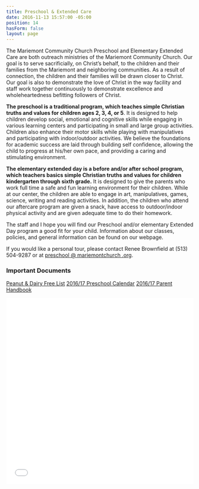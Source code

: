 ```yaml
---
title: Preschool & Extended Care
date: 2016-11-13 15:57:00 -05:00
position: 14
hasForm: false
layout: page
---
```


The Mariemont Community Church Preschool and Elementary Extended Care are both outreach ministries of the Mariemont Community Church.  Our goal is to serve sacrificially, on Christ’s behalf, to the children and their families from the Mariemont and neighboring communities. As a result of connection, the children and their families will be drawn closer to Christ. Our goal is also to demonstrate the love of Christ in the way facility and staff work together continuously to demonstrate excellence and wholeheartedness befitting followers of Christ.

**The preschool is a traditional program, which teaches simple Christian truths and values for children ages 2, 3, 4, or 5**. It is designed to help children develop social, emotional and cognitive skills while engaging in various learning centers and participating in small and large group activities.  Children also enhance their motor skills while playing with manipulatives and participating with indoor/outdoor activities.  We believe the foundations for academic success are laid through building self confidence, allowing the child to progress at his/her own pace, and providing a caring and stimulating environment.

**The elementary extended day is a before and/or after school program, which teachers basics simple Christian truths and values for children kindergarten through sixth grade.** It is designed to give the parents who work full time a safe and fun learning environment for their children.  While at our center, the children are able to engage in art, manipulatives, games, science, writing and reading activities.  In addition, the children who attend our aftercare program are given a snack, have access to outdoor/indoor physical activity and are given adequate time to do their homework.

The staff and I hope you will find our Preschool and/or elementary Extended Day program a good fit for your child.  Information about our classes, policies, and general information can be found on our webpage.

If you would like a personal tour, please contact Renee Brownfield at (513) 504-9287 or at [preschool @ mariemontchurch .org](mailto:preschool@mariemontchurch.org).

### Important Documents

[Peanut & Dairy Free List](http://mariemontchurch.org/wp-content/uploads/2012/11/dairy-peanut-free-list.docx)
[2016/17 Preschool Calendar](http://mariemontchurch.org/wp-content/uploads/2012/11/2016-17-preschool-calendar.rtf)
[2016/17 Parent Handbook](http://mariemontchurch.org/wp-content/uploads/2012/11/2016-17-Preschool-Parent-Handbook.rtf)

<iframe src="//docs.google.com/viewer?url=http%3A%2F%2Fmariemontchurch.org%2Fwp-content%2Fuploads%2F2012%2F11%2F2016-17-Preschool-Registration-form.docx&hl=en_US&embedded=true" class="gde-frame" style="width:100%; height:500px; border: none;" scrolling="no"></iframe>
